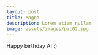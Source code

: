 ```yaml
---
layout: post
title: Magna
description: Lorem etiam nullam
image: assets/images/pic02.jpg
---
```


Happy birthday A! :)
